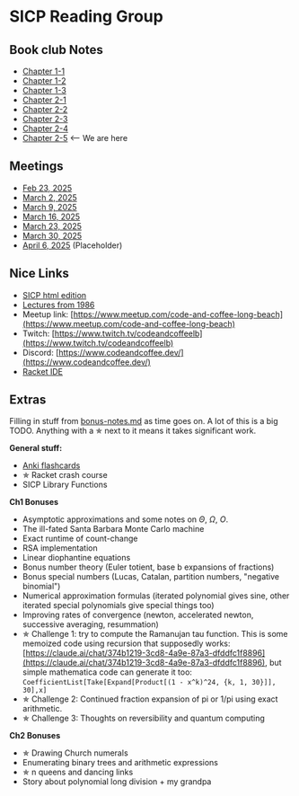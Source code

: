 
# SICP Reading Group

## Book club Notes
- [Chapter 1-1](ch1/notes-ch1-1.html)
- [Chapter 1-2](ch1/notes-ch1-2.html)
- [Chapter 1-3](ch1/notes-ch1-3.html)
- [Chapter 2-1](ch2/notes-ch2-1.html)
- [Chapter 2-2](ch2/notes-ch2-2.html) 
- [Chapter 2-3](ch2/notes-ch2-3.html)
- [Chapter 2-4](ch2/notes-ch2-4.html)
- [Chapter 2-5](ch2/notes-ch2-5.html) <-- We are here

## Meetings
- [Feb 23, 2025](ch1/notes-ch1-1.html#meeting-02-23-2025)
- [March 2, 2025](ch1/notes-ch1-1.html#meeting-03-02-2025)
- [March 9, 2025](ch1/notes-ch1-2.html#meeting-03-09-2025)
- [March 16, 2025](ch1/notes-ch1-2.html#meeting-03-16-2025)
- [March 23, 2025](ch1/notes-ch1-3.html#meeting-03-23-2025) 
- [March 30, 2025](ch2/notes-ch2-1.html#meeting-03-30-2025) 
- [April 6, 2025](ch2/notes-ch2-2.html#meeting-04-06-2025) (Placeholder)

## Nice Links
- [SICP html edition](https://sarabander.github.io/sicp/)
- [Lectures from 1986](https://www.youtube.com/playlist?list=PLE18841CABEA24090)
- Meetup link: [https://www.meetup.com/code-and-coffee-long-beach](https://www.meetup.com/code-and-coffee-long-beach)
- Twitch: [https://www.twitch.tv/codeandcoffeelb](https://www.twitch.tv/codeandcoffeelb)
- Discord: [https://www.codeandcoffee.dev/](https://www.codeandcoffee.dev/)
- [Racket IDE](https://www.racket-lang.org/)

## Extras

Filling in stuff from [bonus-notes.md](bonus-notes.html) as time goes on. A lot of this is a big TODO. Anything with a ✯ next to it means it takes significant work.

**General stuff:**

- [Anki flashcards](anki.html)
- ✯ Racket crash course
- SICP Library Functions

**Ch1 Bonuses**

- Asymptotic approximations and some notes on $\Theta$, $\Omega$, $O$. 
- The ill-fated Santa Barbara Monte Carlo machine
- Exact runtime of count-change
- RSA implementation
- Linear diophantine equations 
- Bonus number theory (Euler totient, base b expansions of fractions)
- Bonus special numbers (Lucas, Catalan, partition numbers, "negative binomial")
- Numerical approximation formulas (iterated polynomial gives sine, other iterated special polynomials give special things too)
- Improving rates of convergence (newton, accelerated newton, successive averaging, resummation)
- ✯ Challenge 1: try to compute the Ramanujan tau function. This is some memoized code using recursion that supposedly works: [https://claude.ai/chat/374b1219-3cd8-4a9e-87a3-dfddfc1f8896](https://claude.ai/chat/374b1219-3cd8-4a9e-87a3-dfddfc1f8896), but simple mathematica code can generate it too: `CoefficientList[Take[Expand[Product[(1 - x^k)^24, {k, 1, 30}]], 30],x]`
- ✯ Challenge 2: Continued fraction expansion of pi or 1/pi using exact arithmetic.
- ✯ Challenge 3: Thoughts on reversibility and quantum computing

**Ch2 Bonuses**

- ✯ Drawing Church numerals
- Enumerating binary trees and arithmetic expressions
- ✯ n queens and dancing links
- Story about polynomial long division + my grandpa
